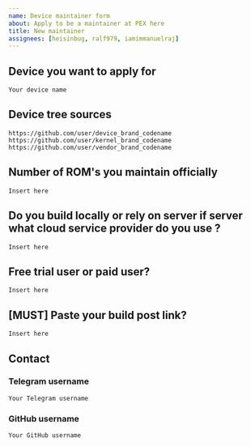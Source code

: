 ```yaml
---
name: Device maintainer form
about: Apply to be a maintainer at PEX here
title: New maintainer
assignees: [heisinbug, ralf979, iamimmanuelraj]
---
```


## Device you want to apply for
```
Your device name
```

## Device tree sources
<!--
* Must be public on GitHub/GitLab
* Must add kernel and vendor as well
* Authorship should be proper
* Add common trees if applicable
-->
```
https://github.com/user/device_brand_codename
https://github.com/user/kernel_brand_codename
https://github.com/user/vendor_brand_codename
```

## Number of ROM's you maintain officially
```
Insert here
```

## Do you build locally or rely on server if server what cloud service provider do you use ?
```
Insert here
```
## Free trial user or paid user?
```
Insert here
```

## [MUST] Paste your build post link?
```
Insert here
```

## Contact

### Telegram username
```
Your Telegram username
```

### GitHub username
```
Your GitHub username
```
